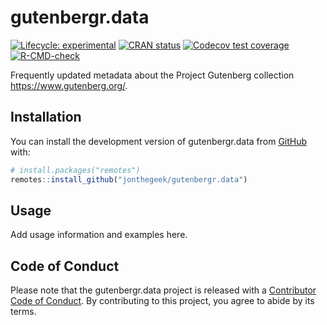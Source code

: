 
<!-- README.md is generated from README.Rmd. Please edit that file -->

# gutenbergr.data

<!-- badges: start -->

[![Lifecycle:
experimental](https://img.shields.io/badge/lifecycle-experimental-orange.svg)](https://lifecycle.r-lib.org/articles/stages.html#experimental)
[![CRAN
status](https://www.r-pkg.org/badges/version/gutenbergr.data)](https://CRAN.R-project.org/package=gutenbergr.data)
[![Codecov test
coverage](https://codecov.io/gh/jonthegeek/gutenbergr.data/graph/badge.svg)](https://app.codecov.io/gh/jonthegeek/gutenbergr.data)
[![R-CMD-check](https://github.com/jonthegeek/gutenbergr.data/actions/workflows/R-CMD-check.yaml/badge.svg)](https://github.com/jonthegeek/gutenbergr.data/actions/workflows/R-CMD-check.yaml)
<!-- badges: end -->

Frequently updated metadata about the Project Gutenberg collection
<https://www.gutenberg.org/>.

## Installation

You can install the development version of gutenbergr.data from
[GitHub](https://github.com/) with:

``` r
# install.packages("remotes")
remotes::install_github("jonthegeek/gutenbergr.data")
```

## Usage

Add usage information and examples here.

## Code of Conduct

Please note that the gutenbergr.data project is released with a
[Contributor Code of
Conduct](https://jonthegeek.github.io/gutenbergr.data/CODE_OF_CONDUCT.html).
By contributing to this project, you agree to abide by its terms.
